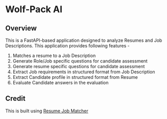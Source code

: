 # Wolf-Pack AI

## Overview
This is a FastAPI-based application designed to analyze Resumes and Job Descriptions. This application provides following features - 
1. Matches a resume to a Job Description
2. Generate Role/Job specific questions for candidate assessment
3. Generate resume specific questions for candidate assessment
4. Extract Job requirements in structured format from Job Description
5. Extract Candidate profile in structured format from Resume
6. Evaluate Candidate answers in the evaluation


## Credit
This is built using [Resume Job Matcher](https://github.com/sliday/resume-job-matcher)